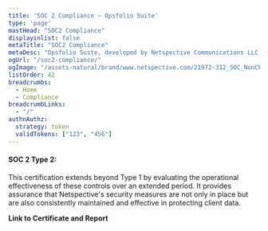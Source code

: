 ```yaml
---
title: 'SOC 2 Compliance – Opsfolio Suite'
type: 'page'
mastHead: "SOC2 Compliance"
displayinlist: false
metaTitle: "SOC2 Compliance"
metaDesc: "Opsfolio Suite, developed by Netspective Communications LLC, has achieved both SOC 2 Type 1 and SOC 2 Type 2 certifications, ensuring that the platform meets the highest standards of data protection."
ogUrl: "/soc2-compliance/"
ogImage: "/assets-natural/brand/www.netspective.com/21972-312_SOC_NonCPA.png"
listOrder: 42
breadcrumbs:
  - Home
  - Compliance
breadcrumbLinks:
  - "/"
authnAuthz:
  strategy: token
  validTokens: ["123", "456"]
---
```


#### SOC 2 Type 2:

This certification extends beyond Type 1 by evaluating the operational effectiveness of these controls over an extended period. It provides assurance that Netspective's security measures are not only in place but are also consistently maintained and effective in protecting client data.

**Link to Certificate and Report** 